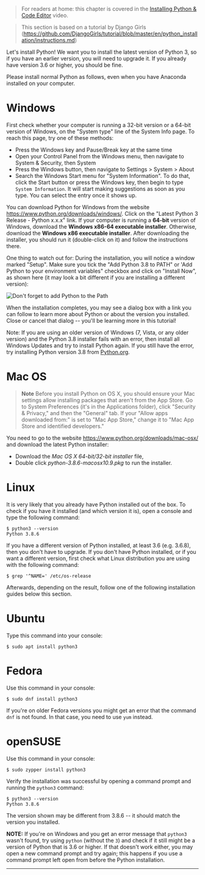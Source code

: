> For readers at home: this chapter is covered in the [Installing Python & Code Editor](https://www.youtube.com/watch?v=pVTaqzKZCdA) video.

> This section is based on a tutorial by Django Girls (https://github.com/DjangoGirls/tutorial/blob/master/en/python_installation/instructions.md)

Let's install Python! We want you to install the latest version of Python 3, so if you have an earlier version, you will need to upgrade it. If you already have version 3.6 or higher, you should be fine.

Please install normal Python as follows, even when you have Anaconda installed on your computer.

# Windows

First check whether your computer is running a 32-bit version or a 64-bit version of Windows, on the "System type" line of the System Info page. To reach this page, try one of these methods:
* Press the Windows key and Pause/Break key at the same time
* Open your Control Panel from the Windows menu, then navigate to System & Security, then System
* Press the Windows button, then navigate to Settings > System > About
* Search the Windows Start menu for "System Information". To do that, click the Start button or press the Windows key, then begin to type `System Information`. It will start making suggestions as soon as you type. You can select the entry once it shows up.

You can download Python for Windows from the website https://www.python.org/downloads/windows/. Click on the "Latest Python 3 Release - Python x.x.x" link. If your computer is running a **64-bit** version of Windows, download the **Windows x86-64 executable installer**. Otherwise, download the **Windows x86 executable installer**. After downloading the installer, you should run it (double-click on it) and follow the instructions there.

One thing to watch out for: During the installation, you will notice a window marked "Setup". Make sure you tick the "Add Python 3.8 to PATH" or 'Add Python to your environment variables" checkbox and click on "Install Now", as shown here (it may look a bit different if you are installing a different version):

![Don't forget to add Python to the Path](https://github.com/Kudzmat/Python-Installation-Tutorial/blob/main/python-installation-options.png)

When the installation completes, you may see a dialog box with a link you can follow to learn more about Python or about the version you installed. Close or cancel that dialog -- you'll be learning more in this tutorial!

Note: If you are using an older version of Windows (7, Vista, or any older version) and the Python 3.8 installer fails with an error, then install all Windows Updates and try to install Python again. If you still have the error, try installing Python version 3.8 from [Python.org](https://www.python.org/downloads/windows/).

<!--endsec-->


# Mac OS

> **Note** Before you install Python on OS X, you should ensure your Mac settings allow installing packages that aren't from the App Store. Go to System Preferences (it's in the Applications folder), click "Security & Privacy," and then the "General" tab. If your "Allow apps downloaded from:" is set to "Mac App Store," change it to "Mac App Store and identified developers."

You need to go to the website https://www.python.org/downloads/mac-osx/ and download the latest Python installer:

* Download the *Mac OS X 64-bit/32-bit installer* file,
* Double click *python-3.8.6-macosx10.9.pkg* to run the installer.

<!--endsec-->

# Linux

It is very likely that you already have Python installed out of the box. To check if you have it installed (and which version it is), open a console and type the following command:

```
$ python3 --version
Python 3.8.6
```

If you have a different version of Python installed, at least 3.6 (e.g. 3.6.8), then you don't have to upgrade. If you don't have Python installed, or if you want a different version, first check what Linux distribution you are using with the following command:

```
$ grep '^NAME=' /etc/os-release
```

Afterwards, depending on the result, follow one of the following installation guides below this section.

<!--endsec-->

# Ubuntu

Type this command into your console:

```
$ sudo apt install python3
```

<!--endsec-->

# Fedora

Use this command in your console:

```
$ sudo dnf install python3
```

If you're on older Fedora versions you might get an error that the command `dnf` is not found. In that case, you need to use `yum` instead.

<!--endsec-->

# openSUSE

Use this command in your console:

```
$ sudo zypper install python3
```

<!--endsec-->

Verify the installation was successful by opening a command prompt and running the `python3` command:

```
$ python3 --version
Python 3.8.6
```
The version shown may be different from 3.8.6 -- it should match the version you installed.

**NOTE:** If you're on Windows and you get an error message that `python3` wasn't found, try using `python` (without the `3`) and check if it still might be a version of Python that is 3.6 or higher. If that doesn't work either, you may open a new command prompt and try again; this happens if you use a command prompt left open from before the Python installation.

----
